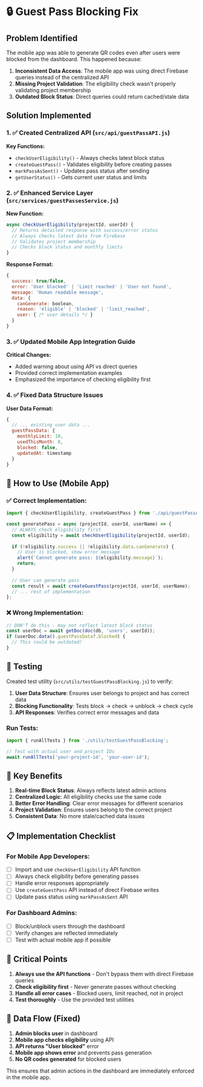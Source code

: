 # 🔒 Guest Pass Blocking Fix

## Problem Identified

The mobile app was able to generate QR codes even after users were blocked from the dashboard. This happened because:

1. **Inconsistent Data Access**: The mobile app was using direct Firebase queries instead of the centralized API
2. **Missing Project Validation**: The eligibility check wasn't properly validating project membership
3. **Outdated Block Status**: Direct queries could return cached/stale data

## Solution Implemented

### 1. ✅ Created Centralized API (`src/api/guestPassAPI.js`)

**Key Functions:**
- `checkUserEligibility()` - Always checks latest block status
- `createGuestPass()` - Validates eligibility before creating passes
- `markPassAsSent()` - Updates pass status after sending
- `getUserStatus()` - Gets current user status and limits

### 2. ✅ Enhanced Service Layer (`src/services/guestPassesService.js`)

**New Function:**
```javascript
async checkUserEligibility(projectId, userId) {
  // Returns detailed response with success/error status
  // Always checks latest data from Firebase
  // Validates project membership
  // Checks block status and monthly limits
}
```

**Response Format:**
```javascript
{
  success: true/false,
  error: 'User blocked' | 'Limit reached' | 'User not found',
  message: 'Human readable message',
  data: {
    canGenerate: boolean,
    reason: 'eligible' | 'blocked' | 'limit_reached',
    user: { /* user details */ }
  }
}
```

### 3. ✅ Updated Mobile App Integration Guide

**Critical Changes:**
- Added warning about using API vs direct queries
- Provided correct implementation examples
- Emphasized the importance of checking eligibility first

### 4. ✅ Fixed Data Structure Issues

**User Data Format:**
```javascript
{
  // ... existing user data ...
  guestPassData: {
    monthlyLimit: 10,
    usedThisMonth: 0,
    blocked: false,
    updatedAt: timestamp
  }
}
```

## 🔧 How to Use (Mobile App)

### ✅ Correct Implementation:

```javascript
import { checkUserEligibility, createGuestPass } from './api/guestPassAPI';

const generatePass = async (projectId, userId, userName) => {
  // ALWAYS check eligibility first
  const eligibility = await checkUserEligibility(projectId, userId);
  
  if (!eligibility.success || !eligibility.data.canGenerate) {
    // User is blocked, show error message
    alert(`Cannot generate pass: ${eligibility.message}`);
    return;
  }
  
  // User can generate pass
  const result = await createGuestPass(projectId, userId, userName);
  // ... rest of implementation
};
```

### ❌ Wrong Implementation:

```javascript
// DON'T do this - may not reflect latest block status
const userDoc = await getDoc(doc(db, 'users', userId));
if (userDoc.data().guestPassData?.blocked) {
  // This could be outdated!
}
```

## 🧪 Testing

Created test utility (`src/utils/testGuestPassBlocking.js`) to verify:

1. **User Data Structure**: Ensures user belongs to project and has correct data
2. **Blocking Functionality**: Tests block → check → unblock → check cycle
3. **API Responses**: Verifies correct error messages and data

### Run Tests:
```javascript
import { runAllTests } from './utils/testGuestPassBlocking';

// Test with actual user and project IDs
await runAllTests('your-project-id', 'your-user-id');
```

## 🎯 Key Benefits

1. **Real-time Block Status**: Always reflects latest admin actions
2. **Centralized Logic**: All eligibility checks use the same code
3. **Better Error Handling**: Clear error messages for different scenarios
4. **Project Validation**: Ensures users belong to the correct project
5. **Consistent Data**: No more stale/cached data issues

## 📋 Implementation Checklist

### For Mobile App Developers:
- [ ] Import and use `checkUserEligibility` API function
- [ ] Always check eligibility before generating passes
- [ ] Handle error responses appropriately
- [ ] Use `createGuestPass` API instead of direct Firebase writes
- [ ] Update pass status using `markPassAsSent` API

### For Dashboard Admins:
- [ ] Block/unblock users through the dashboard
- [ ] Verify changes are reflected immediately
- [ ] Test with actual mobile app if possible

## 🚨 Critical Points

1. **Always use the API functions** - Don't bypass them with direct Firebase queries
2. **Check eligibility first** - Never generate passes without checking
3. **Handle all error cases** - Blocked users, limit reached, not in project
4. **Test thoroughly** - Use the provided test utilities

## 🔄 Data Flow (Fixed)

1. **Admin blocks user** in dashboard
2. **Mobile app checks eligibility** using API
3. **API returns "User blocked"** error
4. **Mobile app shows error** and prevents pass generation
5. **No QR codes generated** for blocked users

This ensures that admin actions in the dashboard are immediately enforced in the mobile app.
